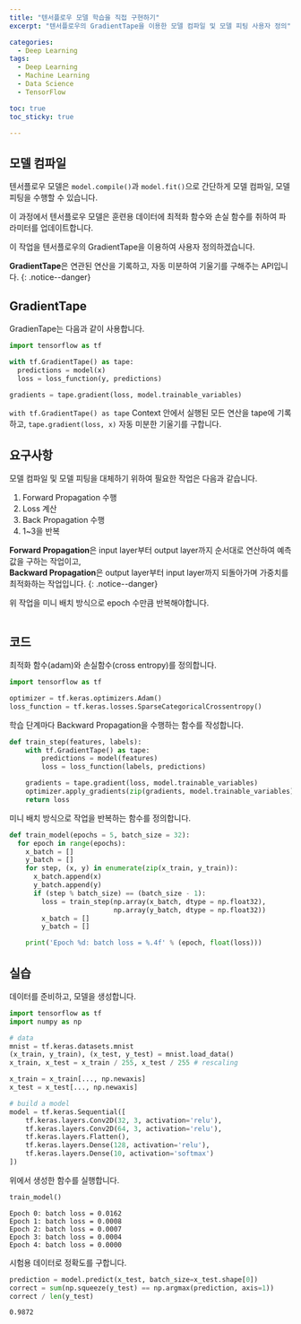```yaml
---
title: "텐서플로우 모델 학습을 직접 구현하기"
excerpt: "텐서플로우의 GradientTape을 이용한 모델 컴파일 및 모델 피팅 사용자 정의"

categories:
  - Deep Learning
tags:
  - Deep Learning
  - Machine Learning
  - Data Science
  - TensorFlow

toc: true
toc_sticky: true

---
```


## 모델 컴파일
텐서플로우 모델은 <code>model.compile()</code>과 <code>model.fit()</code>으로 간단하게 모델 컴파일, 모델 피팅을 수행할 수 있습니다.

이 과정에서 텐서플로우 모델은 훈련용 데이터에 최적화 함수와 손실 함수를 취하여 파라미터를 업데이트합니다.

이 작업을 텐서플로우의 GradientTape을 이용하여 사용자 정의하겠습니다.

**GradientTape**은 연관된 연산을 기록하고, 자동 미분하여 기울기를 구해주는 API입니다.
{: .notice--danger}

## GradientTape

GradienTape는 다음과 같이 사용합니다.

```python
import tensorflow as tf

with tf.GradientTape() as tape:
  predictions = model(x)
  loss = loss_function(y, predictions)

gradients = tape.gradient(loss, model.trainable_variables)
```

<code>with tf.GradientTape() as tape</code>
  Context 안에서 실행된 모든 연산을 tape에 기록하고,
<code>tape.gradient(loss, x)</code>
  자동 미분한 기울기를 구합니다.

## 요구사항

모델 컴파일 및 모델 피팅을 대체하기 위하여 필요한 작업은 다음과 같습니다.

1. Forward Propagation 수행
2. Loss 계산
3. Back Propagation 수행
4. 1~3을 반복

**Forward Propagation**은 input layer부터 output layer까지 순서대로 연산하여 예측값을 구하는 작업이고, <br/> **Backward Propagation**은 output layer부터 input layer까지 되돌아가며 가중치를 최적화하는 작업입니다.
{: .notice--danger}

위 작업을 미니 배치 방식으로 epoch 수만큼 반복해야합니다.

<figure style = "width : 700px" class="align-center">
  <img src="{{ site.url }}{{ site.baseurl }}/assets/images/minibatch.png" alt="">
</figure>

## 코드

최적화 함수(adam)와 손실함수(cross entropy)를 정의합니다.
```python
import tensorflow as tf

optimizer = tf.keras.optimizers.Adam()
loss_function = tf.keras.losses.SparseCategoricalCrossentropy()
```

학습 단계마다 Backward Propagation을 수행하는 함수를 작성합니다.
```python
def train_step(features, labels):
    with tf.GradientTape() as tape:
        predictions = model(features)
        loss = loss_function(labels, predictions)

    gradients = tape.gradient(loss, model.trainable_variables)
    optimizer.apply_gradients(zip(gradients, model.trainable_variables))
    return loss
```

미니 배치 방식으로 작업을 반복하는 함수를 정의합니다.
```python
def train_model(epochs = 5, batch_size = 32):
  for epoch in range(epochs):
    x_batch = []
    y_batch = []
    for step, (x, y) in enumerate(zip(x_train, y_train)):
      x_batch.append(x)
      y_batch.append(y)
      if (step % batch_size) == (batch_size - 1):
        loss = train_step(np.array(x_batch, dtype = np.float32),
                          np.array(y_batch, dtype = np.float32))
        x_batch = []
        y_batch = []

    print('Epoch %d: batch loss = %.4f' % (epoch, float(loss)))
```
## 실습

데이터를 준비하고, 모델을 생성합니다.
```python
import tensorflow as tf
import numpy as np

# data
mnist = tf.keras.datasets.mnist
(x_train, y_train), (x_test, y_test) = mnist.load_data()
x_train, x_test = x_train / 255, x_test / 255 # rescaling

x_train = x_train[..., np.newaxis]
x_test = x_test[..., np.newaxis]

# build a model
model = tf.keras.Sequential([
    tf.keras.layers.Conv2D(32, 3, activation='relu'),
    tf.keras.layers.Conv2D(64, 3, activation='relu'),
    tf.keras.layers.Flatten(),
    tf.keras.layers.Dense(128, activation='relu'),
    tf.keras.layers.Dense(10, activation='softmax')
])
```
위에서 생성한 함수를 실행합니다.
```python
train_model()
```
```
Epoch 0: batch loss = 0.0162
Epoch 1: batch loss = 0.0008
Epoch 2: batch loss = 0.0007
Epoch 3: batch loss = 0.0004
Epoch 4: batch loss = 0.0000
```
시험용 데이터로 정확도를 구합니다.
```python
prediction = model.predict(x_test, batch_size=x_test.shape[0])
correct = sum(np.squeeze(y_test) == np.argmax(prediction, axis=1))
correct / len(y_test)
```
```
0.9872
```
